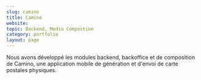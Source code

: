 ```yaml
---
slug: camino
title: Camino 
website: 
topic: Backend, Media Compostion
category: portfolio
layout: page
---
```

Nous avons développé les modules backend, backoffice et de composition de Camino, une application mobile de génération 
et d'envoi de carte postales physiques.
